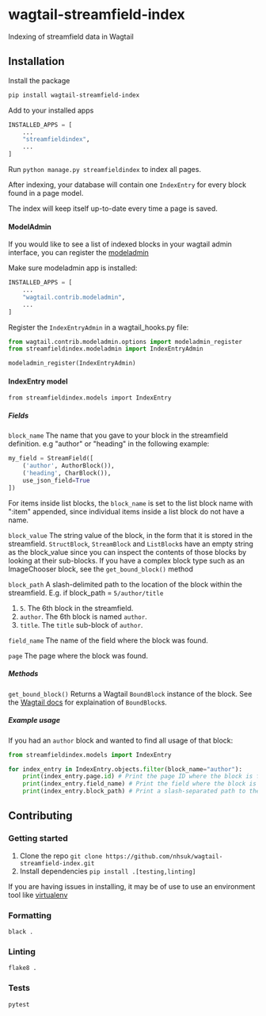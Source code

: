 # wagtail-streamfield-index

Indexing of streamfield data in Wagtail

## Installation

Install the package
```sh
pip install wagtail-streamfield-index
```

Add to your installed apps

```py
INSTALLED_APPS = [
    ...
    "streamfieldindex",
    ...
]
```

Run `python manage.py streamfieldindex` to index all pages.

After indexing, your database will contain one `IndexEntry` for every block found in a page model.

The index will keep itself up-to-date every time a page is saved.

#### ModelAdmin

If you would like to see a list of indexed blocks in your wagtail admin interface, you can register the [modeladmin](https://docs.wagtail.io/en/latest/reference/contrib/modeladmin/index.html)

Make sure modeladmin app is installed:
```py
INSTALLED_APPS = [
    ...
    "wagtail.contrib.modeladmin",
    ...
]
```

Register the `IndexEntryAdmin` in a wagtail_hooks.py file:
```py
from wagtail.contrib.modeladmin.options import modeladmin_register
from streamfieldindex.modeladmin import IndexEntryAdmin

modeladmin_register(IndexEntryAdmin)
```


#### IndexEntry model

`from streamfieldindex.models import IndexEntry`

##### Fields

`block_name`
The name that you gave to your block in the streamfield definition.
e.g "author" or "heading" in the following example:
```py
my_field = StreamField([
    ('author', AuthorBlock()),
    ('heading', CharBlock()),
    use_json_field=True
])
```

For items inside list blocks, the `block_name` is set to the list block name with ":item" appended, since individual items inside a list block do not have a name.

`block_value`
The string value of the block, in the form that it is stored in the streamfield. `StructBlock`, `StreamBlock` and `ListBlock`s have an empty string as the block_value since you can inspect the contents of those blocks by looking at their sub-blocks.
If you have a complex block type such as an ImageChooser block, see the `get_bound_block()` method

`block_path`
A slash-delimited path to the location of the block within the streamfield.
E.g. if block_path = `5/author/title`

1. `5`. The 6th block in the streamfield.
2. `author`. The 6th block is named `author`.
3. `title`. The `title` sub-block of `author`.

`field_name`
The name of the field where the block was found.

`page`
The page where the block was found.

##### Methods

`get_bound_block()`
Returns a Wagtail `BoundBlock` instance of the block. See the [Wagtail docs](https://docs.wagtail.io/en/v2.0/topics/streamfield.html#boundblocks-and-values) for explaination of `BoundBlock`s.

##### Example usage

If you had an `author` block and wanted to find all usage of that block:

```py
from streamfieldindex.models import IndexEntry

for index_entry in IndexEntry.objects.filter(block_name="author"):
    print(index_entry.page.id) # Print the page ID where the block is found
    print(index_entry.field_name) # Print the field where the block is found
    print(index_entry.block_path) # Print a slash-separated path to the block inside the field
```

## Contributing

### Getting started

1. Clone the repo `git clone https://github.com/nhsuk/wagtail-streamfield-index.git`
2. Install dependencies `pip install .[testing,linting]`

If you are having issues in installing, it may be of use to use an environment tool 
like [virtualenv](https://docs.python.org/3/library/venv.html)

### Formatting

`black .`

### Linting

`flake8 .`

### Tests

`pytest`
